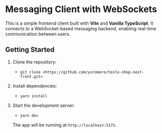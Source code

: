 # Messaging Client with WebSockets

This is a simple frontend client built with **Vite** and **Vanilla TypeScript**. It connects to a WebSocket-based messaging backend, enabling real-time communication between users.

## Getting Started

1. Clone the repository:
   - `git clone <https://github.com/yvromero/teslo-shop-nest-front.git>`

2. Install dependencies:
   - `yarn install`

3. Start the development server:
   - `yarn dev`

   The app will be running at `http://localhost:5173`.

